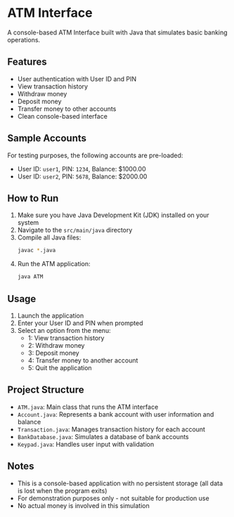 # ATM Interface

A console-based ATM Interface built with Java that simulates basic banking operations.

## Features

- User authentication with User ID and PIN
- View transaction history
- Withdraw money
- Deposit money
- Transfer money to other accounts
- Clean console-based interface

## Sample Accounts

For testing purposes, the following accounts are pre-loaded:
- User ID: `user1`, PIN: `1234`, Balance: $1000.00
- User ID: `user2`, PIN: `5678`, Balance: $2000.00

## How to Run

1. Make sure you have Java Development Kit (JDK) installed on your system
2. Navigate to the `src/main/java` directory
3. Compile all Java files:
   ```bash
   javac *.java
   ```
4. Run the ATM application:
   ```bash
   java ATM
   ```

## Usage

1. Launch the application
2. Enter your User ID and PIN when prompted
3. Select an option from the menu:
   - 1: View transaction history
   - 2: Withdraw money
   - 3: Deposit money
   - 4: Transfer money to another account
   - 5: Quit the application

## Project Structure

- `ATM.java`: Main class that runs the ATM interface
- `Account.java`: Represents a bank account with user information and balance
- `Transaction.java`: Manages transaction history for each account
- `BankDatabase.java`: Simulates a database of bank accounts
- `Keypad.java`: Handles user input with validation

## Notes

- This is a console-based application with no persistent storage (all data is lost when the program exits)
- For demonstration purposes only - not suitable for production use
- No actual money is involved in this simulation
